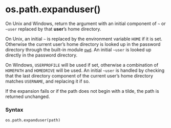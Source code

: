 # os.path.expanduser()

On Unix and Windows, return the argument with an initial component of `~` or `~user` replaced by that **user**’s home directory.

On Unix, an initial `~` is replaced by the environment variable `HOME` if it is set. Otherwise the current user’s home directory is looked up in the password directory through the built-in module [`pwd`](/modules/pwd/). An initial `~user` is looked up directly in the password directory.

On Windows, `USERPROFILE` will be used if set, otherwise a combination of `HOMEPATH` and `HOMEDRIVE` will be used. An initial `~user` is handled by checking that the last directory component of the current user’s home directory matches `USERNAME`, and replacing it if so.

If the expansion fails or if the path does not begin with a tilde, the path is returned unchanged.

### Syntax

```python
os.path.expanduser(path)
```